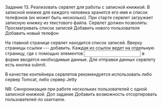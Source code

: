 Задание 13. 
Реализовать сервлет для работы с записной книжкой. В записной книжке для каждого человека хранится его имя и список телефонов 
(их может быть несколько). При старте сервлет загружает записную книжку из текстового файла. Сервлет должен позволять:
Просматривать список записей
Добавить нового пользователя
Добавить новый телефон

На главной странице сервлет находится список записей. Вверху страницы ссылки --- добавить. Каждая из ссылок ведет на отдельную страницу,
 где с помощью элементов <input type="text" name="username" /> в форме вводятся необходимые данные. Для отправки данных сервлету есть кнопка submit. 

В качестве контейнера сервлетов рекомендуется использовать либо сервер Tomcat, либо сервер Jetty

NB: Синхронизация при работе нескольких пользователей с одной записной книжкой.
Доп задание
Добавить возможность отсортировать пользователей по username.


